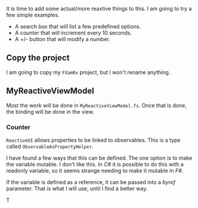 It is time to add some actual/more reaxtive things to this. I am going to try a few simple examples.
 - A search box that will list a few predefined options.
 - A counter that will increment every 10 seconds.
 - A +/- button that will modify a number.

## Copy the project
I am going to copy my `FXamRx` project, but I won't rename anything.

## MyReactiveViewModel
Most the work will be done in `MyReactiveViewModel.fs`. Once that is done, the binding will be done in the view.

### Counter
`ReactiveUI` allows properties to be linked to observables. This is a type called `ObservableAsPropertyHelper`.

I have found a few ways that this can be defined. The one option is to make the variable mutable. I don't like this. In _C#_ it is possible to do this with a readonly variable, so it seems strange needing to make it mutable in _F#_.

If the variable is defined as a reference, it can be passed into a _byref_ parameter. That is what I will use, until I find a better way.

T
<!--stackedit_data:
eyJoaXN0b3J5IjpbLTU0Nzc0MTQ5LDE1MTgzNzE5MTMsLTc2Nz
IyMjE0LC0xMTQ0NTY3ODU2LDQ4NDc0NTQyMCwyODEyMzQ0Mzld
fQ==
-->
